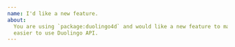 ```yaml
---
name: I'd like a new feature.
about:
  You are using `package:duolingo4d` and would like a new feature to make it
  easier to use Duolingo API.
---
```


<!--
  Please describe the feature you'd like to see us implement along with a use
  case.
-->
